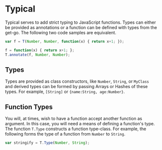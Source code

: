 # Typical
Typical serves to add strict typing to JavaScript functions. Types can
either be provided as annotations or a function can be defined with types
from the get-go. The following two code samples are equivalent.

```javascript
var f = T(Number, Number, function(x) { return x+1; });
```

```javascript
f = function(x) { return x+1; };
T.annotate(f, Number, Number);
```

## Types
Types are provided as class constructors, like `Number`, `String`, or 
`MyClass` and derived types can be formed by passing Arrays or Hashes of
these types. For example, `[String]` or `{name:String, age:Number}`.

## Function Types
You will, at times, wish to have a function accept another function as
argument. In this case, you will need a means of defining a function's type.
The function `T.Type` constructs a function type-class. For example,
the following forms the type of a function from `Number` to `String`.

```javascript
var stringify = T.Type(Number, String);
```

